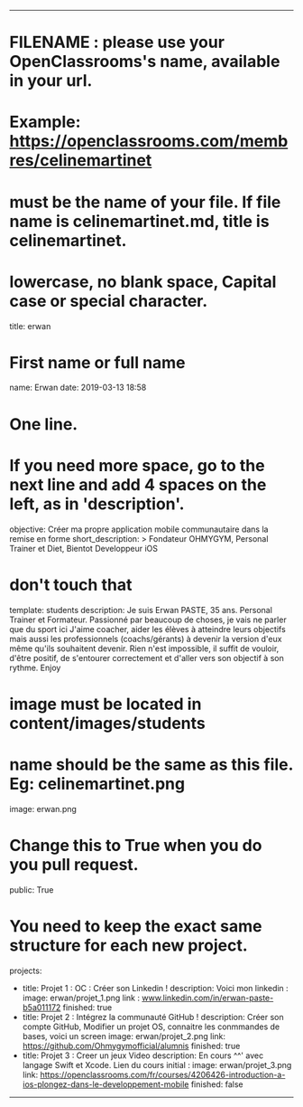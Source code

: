 ---

# FILENAME : please use your OpenClassrooms's name, available in your url.
# Example: https://openclassrooms.com/membres/celinemartinet
# must be the name of your file. If file name is celinemartinet.md, title is celinemartinet.
# lowercase, no blank space, Capital case or special character.
title: erwan

# First name or full name
name: Erwan
date: 2019-03-13 18:58

# One line.
# If you need more space, go to the next line and add 4 spaces on the left, as in 'description'.
objective: Créer ma propre application mobile communautaire dans la remise en forme
short_description: >
    Fondateur OHMYGYM, Personal Trainer et Diet, Bientot Developpeur iOS

# don't touch that
template: students
description:
    Je suis Erwan PASTE, 35 ans. Personal Trainer et Formateur.
    Passionné par beaucoup de choses, je vais ne parler que du sport ici
    J'aime coacher, aider les élèves à atteindre leurs objectifs mais aussi les professionnels (coachs/gérants) à devenir la version d'eux même qu'ils souhaitent devenir.
    Rien n'est impossible, il suffit de vouloir, d'être positif, de s'entourer correctement et d'aller vers son objectif à son rythme. Enjoy

# image must be located in content/images/students
# name should be the same as this file. Eg: celinemartinet.png
image: erwan.png

# Change this to True when you do you pull request.
public: True

# You need to keep the exact same structure for each new project.
projects:
  - title: Projet 1 : OC : Créer son Linkedin !
    description: Voici mon linkedin :
    image: erwan/projet_1.png
    link : www.linkedin.com/in/erwan-paste-b5a011172
    finished: true
  - title: Projet 2 : Intégrez la communauté GitHub !
    description: Créer son compte GitHub, Modifier un projet OS, connaitre les conmmandes de bases, voici un screen
    image: erwan/projet_2.png
    link: https://github.com/Ohmygymofficial/alumnis
    finished: true
  - title: Projet 3 : Creer un jeux Video
    description: En cours ^^' avec langage Swift et Xcode. Lien du cours initial :
    image: erwan/projet_3.png
    link: https://openclassrooms.com/fr/courses/4206426-introduction-a-ios-plongez-dans-le-developpement-mobile
    finished: false
---